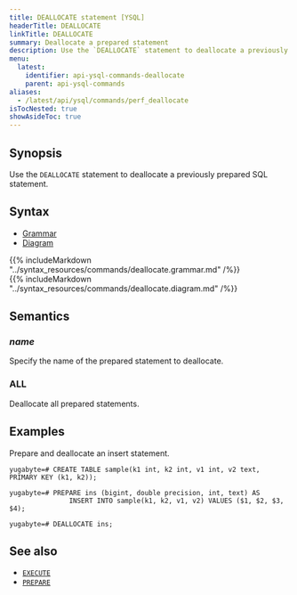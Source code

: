 ```yaml
---
title: DEALLOCATE statement [YSQL]
headerTitle: DEALLOCATE
linkTitle: DEALLOCATE
summary: Deallocate a prepared statement
description: Use the `DEALLOCATE` statement to deallocate a previously prepared SQL statement.
menu:
  latest:
    identifier: api-ysql-commands-deallocate
    parent: api-ysql-commands
aliases:
  - /latest/api/ysql/commands/perf_deallocate
isTocNested: true
showAsideToc: true
---
```


## Synopsis

Use the `DEALLOCATE` statement to deallocate a previously prepared SQL statement.

## Syntax

<ul class="nav nav-tabs nav-tabs-yb">
  <li >
    <a href="#grammar" class="nav-link active" id="grammar-tab" data-toggle="tab" role="tab" aria-controls="grammar" aria-selected="true">
      <i class="fas fa-file-alt" aria-hidden="true"></i>
      Grammar
    </a>
  </li>
  <li>
    <a href="#diagram" class="nav-link" id="diagram-tab" data-toggle="tab" role="tab" aria-controls="diagram" aria-selected="false">
      <i class="fas fa-project-diagram" aria-hidden="true"></i>
      Diagram
    </a>
  </li>
</ul>

<div class="tab-content">
  <div id="grammar" class="tab-pane fade show active" role="tabpanel" aria-labelledby="grammar-tab">
    {{% includeMarkdown "../syntax_resources/commands/deallocate.grammar.md" /%}}
  </div>
  <div id="diagram" class="tab-pane fade" role="tabpanel" aria-labelledby="diagram-tab">
    {{% includeMarkdown "../syntax_resources/commands/deallocate.diagram.md" /%}}
  </div>
</div>

## Semantics

### *name*

Specify the name of the prepared statement to deallocate.

### ALL

Deallocate all prepared statements.

## Examples

Prepare and deallocate an insert statement.

```postgresql
yugabyte=# CREATE TABLE sample(k1 int, k2 int, v1 int, v2 text, PRIMARY KEY (k1, k2));
```

```postgresql
yugabyte=# PREPARE ins (bigint, double precision, int, text) AS 
               INSERT INTO sample(k1, k2, v1, v2) VALUES ($1, $2, $3, $4);
```

```postgresql
yugabyte=# DEALLOCATE ins;
```

## See also

- [`EXECUTE`](../perf_execute)
- [`PREPARE`](../perf_prepare)
